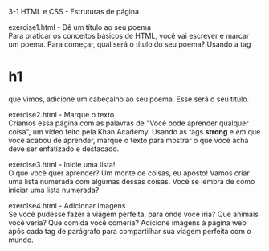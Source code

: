 3-1 HTML e CSS - Estruturas de página

exercise1.html - Dê um título ao seu poema<br>
Para praticar os conceitos básicos de HTML, você vai escrever e marcar um poema. Para começar, qual será o título do seu poema? Usando a tag <h1>h1</h1> que vimos, adicione um cabeçalho ao seu poema. Esse será o seu título.

exercise2.html - Marque o texto<br>
Criamos essa página com as palavras de "Você pode aprender qualquer coisa", um vídeo feito pela Khan Academy. Usando as tags <strong>strong</strong> e <em>em</em> que você acabou de aprender, marque o texto para mostrar o que você acha deve ser enfatizado e destacado.

exercise3.html - Inicie uma lista!<br>
O que você quer aprender? Um monte de coisas, eu aposto! Vamos criar uma lista numerada com algumas dessas coisas. Você se lembra de como iniciar uma lista numerada?

exercise4.html - Adicionar imagens<br>
Se você pudesse fazer a viagem perfeita, para onde você iria? Que animais você veria? Que comida você comeria? Adicione imagens à página web após cada tag de parágrafo para compartilhar sua viagem perfeita com o mundo.